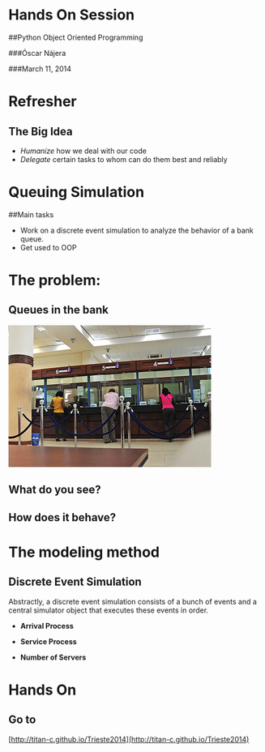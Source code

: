 # Hands On Session

##Python Object Oriented Programming

###Óscar Nájera

###March 11, 2014

# Refresher

## The Big Idea

* _Humanize_ how we deal with our code
* _Delegate_ certain tasks to whom can do them best and reliably


# Queuing Simulation

##Main tasks

* Work on a discrete event simulation to analyze the behavior of a bank queue. 
* Get used to OOP

# The problem:


## Queues in the bank

![Bank queue](images/bank-queue.jpg)

## What do you see?

## How does it behave?


# The modeling method

## Discrete Event Simulation

Abstractly, a discrete event simulation consists of a bunch of events and a
central simulator object that executes these events in order. 


* **Arrival Process** 

* **Service Process**

* **Number of Servers**

# Hands On

## Go to

[http://titan-c.github.io/Trieste2014](http://titan-c.github.io/Trieste2014)






